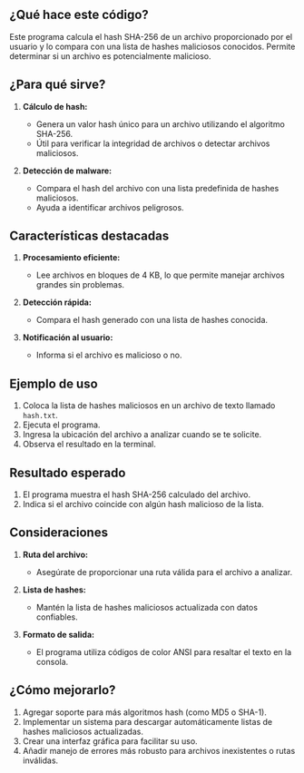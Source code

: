 ## ¿Qué hace este código?

Este programa calcula el hash SHA-256 de un archivo proporcionado por el usuario y lo compara con una lista de hashes maliciosos conocidos. Permite determinar si un archivo es potencialmente malicioso.

## ¿Para qué sirve?

1. **Cálculo de hash:**
   - Genera un valor hash único para un archivo utilizando el algoritmo SHA-256.
   - Útil para verificar la integridad de archivos o detectar archivos maliciosos.

2. **Detección de malware:**
   - Compara el hash del archivo con una lista predefinida de hashes maliciosos.
   - Ayuda a identificar archivos peligrosos.

## Características destacadas

1. **Procesamiento eficiente:**
   - Lee archivos en bloques de 4 KB, lo que permite manejar archivos grandes sin problemas.

2. **Detección rápida:**
   - Compara el hash generado con una lista de hashes conocida.

3. **Notificación al usuario:**
   - Informa si el archivo es malicioso o no.

## Ejemplo de uso

1. Coloca la lista de hashes maliciosos en un archivo de texto llamado `hash.txt`.
2. Ejecuta el programa.
3. Ingresa la ubicación del archivo a analizar cuando se te solicite.
4. Observa el resultado en la terminal.

## Resultado esperado

1. El programa muestra el hash SHA-256 calculado del archivo.
2. Indica si el archivo coincide con algún hash malicioso de la lista.

## Consideraciones

1. **Ruta del archivo:**
   - Asegúrate de proporcionar una ruta válida para el archivo a analizar.

2. **Lista de hashes:**
   - Mantén la lista de hashes maliciosos actualizada con datos confiables.

3. **Formato de salida:**
   - El programa utiliza códigos de color ANSI para resaltar el texto en la consola.

## ¿Cómo mejorarlo?

1. Agregar soporte para más algoritmos hash (como MD5 o SHA-1).
2. Implementar un sistema para descargar automáticamente listas de hashes maliciosos actualizadas.
3. Crear una interfaz gráfica para facilitar su uso.
4. Añadir manejo de errores más robusto para archivos inexistentes o rutas inválidas.